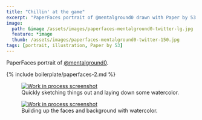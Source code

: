 ```yaml
---
title: "Chillin' at the game"
excerpt: "PaperFaces portrait of @mentalground0 drawn with Paper by 53 on an iPad."
image: 
  path: &image /assets/images/paperfaces-mentalground0-twitter-lg.jpg 
  feature: *image
  thumb: /assets/images/paperfaces-mentalground0-twitter-150.jpg
tags: [portrait, illustration, Paper by 53]
---
```


PaperFaces portrait of [@mentalground0](http://twitter.com/mentalground0).

{% include boilerplate/paperfaces-2.md %}

<figure>
	<a href="{{ site.url }}/assets/images/paperfaces-mentalground0-process-1-lg.jpg"><img src="{{ site.url }}/assets/images/paperfaces-mentalground0-process-1-600.jpg" alt="Work in process screenshot"></a>
	<figcaption>Quickly sketching things out and laying down some watercolor.</figcaption>
</figure>

<figure>
	<a href="{{ site.url }}/assets/images/paperfaces-mentalground0-process-2-lg.jpg"><img src="{{ site.url }}/assets/images/paperfaces-mentalground0-process-2-600.jpg" alt="Work in process screenshot"></a>
	<figcaption>Building up the faces and background with watercolor.</figcaption>
</figure>